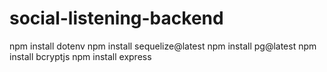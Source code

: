 # social-listening-backend

npm install dotenv
npm install sequelize@latest
npm install pg@latest
npm install bcryptjs
npm install express
